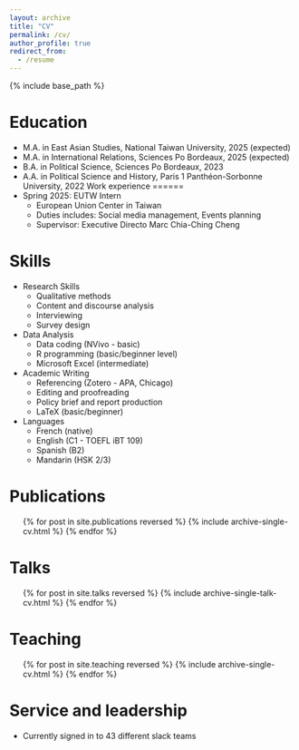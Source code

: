 ```yaml
---
layout: archive
title: "CV"
permalink: /cv/
author_profile: true
redirect_from:
  - /resume
---
```


{% include base_path %}

Education
======
* M.A. in East Asian Studies, National Taiwan University, 2025 (expected)
* M.A. in International Relations, Sciences Po Bordeaux, 2025 (expected)
* B.A. in Political Science, Sciences Po Bordeaux, 2023
* A.A. in Political Science and History, Paris 1 Panthéon-Sorbonne University, 2022
Work experience
======
* Spring 2025: EUTW Intern
  * European Union Center in Taiwan
  * Duties includes: Social media management, Events planning
  * Supervisor: Executive Directo Marc Chia-Ching Cheng
  
Skills
======
* Research Skills
  * Qualitative methods
  * Content and discourse analysis
  * Interviewing
  * Survey design
* Data Analysis
  * Data coding (NVivo - basic)
  * R programming (basic/beginner level)
  * Microsoft Excel (intermediate)
* Academic Writing
  * Referencing (Zotero - APA, Chicago)
  * Editing and proofreading
  * Policy brief and report production
  * LaTeX (basic/beginner)
* Languages
  * French (native)
  * English (C1 - TOEFL iBT 109)
  * Spanish (B2)
  * Mandarin (HSK 2/3)
  
Publications
======
  <ul>{% for post in site.publications reversed %}
    {% include archive-single-cv.html %}
  {% endfor %}</ul>
  
Talks
======
  <ul>{% for post in site.talks reversed %}
    {% include archive-single-talk-cv.html  %}
  {% endfor %}</ul>
  
Teaching
======
  <ul>{% for post in site.teaching reversed %}
    {% include archive-single-cv.html %}
  {% endfor %}</ul>
  
Service and leadership
======
* Currently signed in to 43 different slack teams

